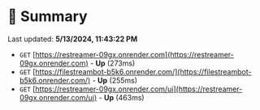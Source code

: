 # 📖 Summary
Last updated: **5/13/2024, 11:43:22 PM**

- `GET` [https://restreamer-09gx.onrender.com](https://restreamer-09gx.onrender.com) - **Up** (273ms)
- `GET` [https://filestreambot-b5k6.onrender.com/](https://filestreambot-b5k6.onrender.com/) - **Up** (255ms)
- `GET` [https://restreamer-09gx.onrender.com/ui](https://restreamer-09gx.onrender.com/ui) - **Up** (463ms)

